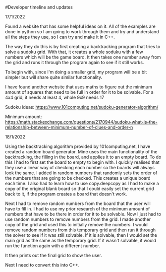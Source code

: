 #Developer timeline and updates


17/1/2022

Found a website that has some helpful ideas on it. All of the examples are done in python so I am going to work through them and try and understand all the steps they use, so I can try and make it in C++.

The way they do this is by first creating a backtracking program that tries to solve a sudoku grid. With that, it creates a whole soduku with a few numbers which will be the game board. It then takes one number away from the grid and runs it through the program again to see if it still works.

To begin with, since I'm doing a smaller grid, my program will be a bit simpler but will share quite similar functionality.

I have found another website that uses maths to figure out the minimum amount of squares that need to be full in order for it to be solvable. For a 4x4 grid, it needs at least 4, whole 9x9 needs 17

Sudoku ideas: https://www.101computing.net/sudoku-generator-algorithm/

Minimum amount: https://math.stackexchange.com/questions/2170944/sudoku-what-is-the-relationship-between-minimum-number-of-clues-and-order-n

18/1/2022

Using the backtracking algorithm provided by 101computing.net, I have created a random board generator. Mine uses the main functionality of the backtracking, the filling in the board, and applies it to an empty board. To do this I had to first set the board to empty to begin with. I quickly realised that they use a linear way of checking each number so the boards will always look the same. I added in random numbers that randomly sets the order of the numbers that are going to be checked. This creates a unique board each time. I also had to learn how to use copy.deepcopy as I had to make a copy of the original blank board so that I could easily set the current grid back to it, if the program creates a board that doesn't work.

Next I had to remove random numbers from the board that the user will have to fill in. I had to use my prior research of the minimum amount of numbers that have to be there in order for it to be solvable. Now I just had to use random numbers to remove numbers from the grid. I made another copy of the grid and used this to initially remove the numbers. I would remove random numbers from this temporary grid and then run it through the solver to see if it was still solvable. If it is solvable, then I would set the main grid as the same as the temporary grid. If it wasn't solvable, it would run the function again with a different number.

It then prints out the final grid to show the user.

Next I need to convert this into C++.
